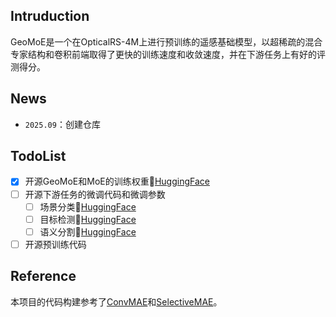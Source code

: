 ## Intruduction

GeoMoE是一个在OpticalRS-4M上进行预训练的遥感基础模型，以超稀疏的混合专家结构和卷积前端取得了更快的训练速度和收敛速度，并在下游任务上有好的评测得分。

## News

- `2025.09`：创建仓库

## TodoList

- [x] 开源GeoMoE和MoE的训练权重🤗[HuggingFace](https://huggingface.co/BoZhangNuaa/GeoMoE)
- [ ] 开源下游任务的微调代码和微调参数
  - [ ] 场景分类🤗[HuggingFace](https://huggingface.co/BoZhangNuaa/GeoMoE)
  - [ ] 目标检测🤗[HuggingFace](https://huggingface.co/BoZhangNuaa/GeoMoE)
  - [ ] 语义分割🤗[HuggingFace](https://huggingface.co/BoZhangNuaa/GeoMoE)
- [ ] 开源预训练代码

## Reference

本项目的代码构建参考了[ConvMAE](https://github.com/Alpha-VL/ConvMAE)和[SelectiveMAE](https://github.com/MiliLab/SelectiveMAE)。





